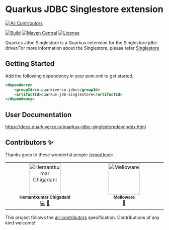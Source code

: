 # Quarkus JDBC Singlestore extension

<!-- ALL-CONTRIBUTORS-BADGE:START - Do not remove or modify this section -->
[![All Contributors](https://img.shields.io/badge/all_contributors-1-orange.svg?style=flat-square)](#contributors-)
<!-- ALL-CONTRIBUTORS-BADGE:END -->
[![Build](https://github.com/quarkiverse/quarkus-jdbc-singlestore/workflows/Build/badge.svg)](https://github.com/quarkiverse/quarkus-jdbc-singlestore/actions?query=workflow%3ABuild)
[![Maven Central](https://img.shields.io/maven-central/v/io.quarkiverse.jdbc/quarkus-jdbc-singlestore.svg?label=Maven%20Central&style=flat-square)](https://search.maven.org/artifact/io.quarkiverse.jdbc/quarkus-jdbc-singlestore)
[![License](https://img.shields.io/badge/License-Apache%202.0-blue.svg?style=flat-square)](https://opensource.org/licenses/Apache-2.0)

Quarkus Jdbc Singlestore is a Quarkus extension for the Singlestore jdbc driver.For more information about
the Singlestore, please refer [Singlestore](https://www.singlestore.com/)

## Getting Started
Add the following dependency in your pom.xml to get started,

```xml
<dependency>
    <groupId>io.quarkiverse.jdbc</groupId>
    <artifactId>quarkus-jdb-singlestore</artifactId>
</dependency>
```

## User Documentation

https://docs.quarkiverse.io/quarkus-jdbc-singlestoredev/index.html

## Contributors ✨

Thanks goes to these wonderful people ([emoji key](https://allcontributors.org/docs/en/emoji-key)):

<!-- ALL-CONTRIBUTORS-LIST:START - Do not remove or modify this section -->
<!-- prettier-ignore-start -->
<!-- markdownlint-disable -->
<table>
  <tbody>
    <tr>
      <td align="center" valign="top" width="14.28%"><a href="https://uk.linkedin.com/in/hchigadani"><img src="https://avatars.githubusercontent.com/u/12896715?v=4?s=100" width="100px;" alt="Hemantkumar Chigadani"/><br /><sub><b>Hemantkumar Chigadani</b></sub></a><br /><a href="https://github.com/quarkiverse/quarkus-jdbc-singlestore/commits?author=Hemantkumar-Chigadani" title="Code">💻</a> <a href="#maintenance-Hemantkumar-Chigadani" title="Maintenance">🚧</a></td>
      <td align="center" valign="top" width="14.28%"><a href="https://melloware.com"><img src="https://avatars.githubusercontent.com/u/4399574?v=4?s=100" width="100px;" alt="Melloware"/><br /><sub><b>Melloware</b></sub></a><br /><a href="https://github.com/quarkiverse/quarkus-jdbc-singlestore/pulls?q=is%3Apr+reviewed-by%3Amelloware" title="Reviewed Pull Requests">👀</a></td>
    </tr>
  </tbody>
</table>

<!-- markdownlint-restore -->
<!-- prettier-ignore-end -->

<!-- ALL-CONTRIBUTORS-LIST:END -->

This project follows the [all-contributors](https://github.com/all-contributors/all-contributors) specification. Contributions of any kind welcome!